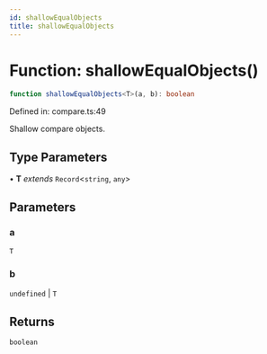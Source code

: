 ```yaml
---
id: shallowEqualObjects
title: shallowEqualObjects
---
```


<!-- DO NOT EDIT: this page is autogenerated from the type comments -->

# Function: shallowEqualObjects()

```ts
function shallowEqualObjects<T>(a, b): boolean
```

Defined in: compare.ts:49

Shallow compare objects.

## Type Parameters

• **T** *extends* `Record`\<`string`, `any`\>

## Parameters

### a

`T`

### b

`undefined` | `T`

## Returns

`boolean`
